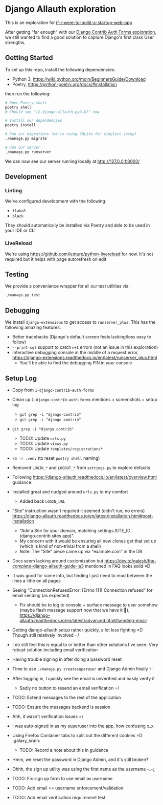 # Django Allauth exploration
This is an exploration for [if-i-were-to-build-a-startup-web-app](https://github.com/twolfson/if-i-were-to-build-a-startup-web-app)

After getting "far enough" with our [Django Contrib Auth Forms exploration](../1-django-contrib-auth-forms), we still wanted to find a good solution to capture Django's first class User strengths.

## Getting Started
To set up this repo, install the following dependencies:

- Python 3, https://wiki.python.org/moin/BeginnersGuide/Download
- Poetry, https://python-poetry.org/docs/#installation

then run the following:

```bash
# Open Poetry shell
poetry shell
# Should see "(2-django-allauth-py3.8)" now

# Install our dependencies
poetry install

# Run our migrations (we're using SQLite for simplest setup)
./manage.py migrate

# Run our server
./manage.py runserver
```

We can now see our server running locally at <http://127.0.0.1:8000/>

## Development
### Linting
We've configured development with the following:

- `flake8`
- `black`

They should automatically be installed via Poetry and able to be used in your IDE or CLI

### LiveReload
We're using https://github.com/lepture/python-livereload for now. It's not required but it helps with page autorefresh on edit

## Testing
We provide a convenience wrapper for all our test utilities via:

```bash
./manage.py test
```

## Debugging
We install `django-extensions` to get access to `runserver_plus`. This has the following amazing features:

- Better tracebacks (Django's default screen feels lacking/less easy to follow)
- `--print-sql` support to catch `n+1` errors (not an issue in this exploration)
- Interactive debugging console in the middle of a request error, https://django-extensions.readthedocs.io/en/latest/runserver_plus.html
    - You'll be able to find the debugging PIN in your console

## Setup Log
- Copy from `1-django-contrib-auth-forms`
- Clean up `1-django-contrib-auth-forms` mentions + screenshots + setup log
    - `git grep -i "django-contrib"`
    - `git grep -i "django contrib"`
- `git grep -i "django.contrib"`
    - TODO: Update `urls.py`
    - TODO: Update `views.py`
    - TODO: Update `templates/registration/*`
- `rm -r .venv` (to reset `poetry shell` naming)
- Removed `LOGIN_*` and `LOGOUT_*` from `settings.py` to explore defaults
- Following https://django-allauth.readthedocs.io/en/latest/overview.html guidance
- Installed great and nudged around `urls.py` to my comfort
    - Added back `LOGIN_URL`
- "Site" instruction wasn't required it seemed (didn't run, no errors) https://django-allauth.readthedocs.io/en/latest/installation.html#post-installation
    - "Add a Site for your domain, matching settings.SITE_ID (django.contrib.sites app)".
    - My concern with it would be ensuring all new clones get that set up (which is kind of non-trivial from a shell)
    - Note: The "Site" piece came up via "example.com" in the DB
- Docs seem lacking around customization but https://dev.to/gajesh/the-complete-django-allauth-guide-la3 mentioned in FAQ looks solid =D
- It was good for some info, but finding I just need to read between the lines a little on all pages

- Seeing "ConnectionRefusedError: [Errno 111] Connection refused" for email sending (as expected)
    - Fix should be to log to console + surface message to user somehow (maybe flash message support now that we have it 🤩), https://django-allauth.readthedocs.io/en/latest/advanced.html#sending-email

- Getting django-allauth setup rather quickly, a lot less fighting =D Though still relatively involved =/
- I do still feel this is equal to or better than other solutions I've seen. Very robust solution including email verification

- Having trouble signing in after doing a password reset
- Time to use `./manage.py createsuperuser` and Django Admin finally ✨
- After logging in, I quickly see the email is unverified and easily verify it
    - Sadly no button to resend an email verification =/

- TODO: Extend messages to the rest of the application
- TODO: Ensure the messages backend is session

- Ahh, it wasn't verification issues =/
- I was auto-signed in as my superuser into the app, how confusing x_x

- Using Firefox Container tabs to split out the different cookies =D :galaxy_brain:
    - TODO: Record a note about this in guidance

- Hmm, we reset the password in Django Admin, and it's still broken?

- Ohhh, the sign up utility was using the first name as the username -_-;;
- TODO: Fix sign up form to use email as username
- TODO: Add email == username enforcement/validation
- TODO: Add email verification requirement test
